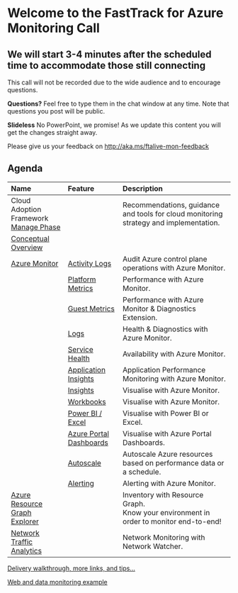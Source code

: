 # Welcome to the FastTrack for Azure Monitoring Call
## We will start 3-4 minutes after the scheduled time to accommodate those still connecting

This call will not be recorded due to the wide audience and to encourage questions.

**Questions?** Feel free to type them in the chat window at any time. Note that questions you post will be public.

**Slideless** No PowerPoint, we promise! As we update this content you will get the changes straight away.

Please give us your feedback on http://aka.ms/ftalive-mon-feedback

## Agenda

| Name    | Feature																										| Description  
|:-----																										| :----------    | :--------
| Cloud Adoption Framework </br> [Manage Phase](https://docs.microsoft.com/en-us/azure/cloud-adoption-framework/manage/)  		|											| Recommendations, guidance and tools for cloud monitoring strategy and implementation.
| [Conceptual Overview](CONCEPTUAL.md)      |      |    |
| [Azure Monitor](https://docs.microsoft.com/en-us/azure/azure-monitor/)    | [Activity Logs](https://docs.microsoft.com/en-us/azure/azure-monitor/platform/activity-log)															| Audit Azure control plane operations with Azure Monitor.
|    | [Platform Metrics](https://docs.microsoft.com/en-us/azure/azure-monitor/platform/data-platform-metrics)													| Performance with Azure Monitor.
|    | [Guest Metrics](https://docs.microsoft.com/en-us/azure/azure-monitor/platform/diagnostics-extension-overview)													| Performance with Azure Monitor & Diagnostics Extension.
|    | [Logs](https://docs.microsoft.com/en-us/azure/azure-monitor/platform/data-platform-logs)															| Health & Diagnostics with Azure Monitor.
|    | [Service Health](https://docs.microsoft.com/en-us/azure/service-health/)																	| Availability with Azure Monitor.
|    | [Application Insights](https://docs.microsoft.com/en-us/azure/azure-monitor/app/app-insights-overview)													| Application Performance Monitoring with Azure Monitor.
|    | [Insights](https://docs.microsoft.com/en-us/azure/azure-monitor/insights/insights-overview)															| Visualise with Azure Monitor.
|    | [Workbooks](https://docs.microsoft.com/en-us/azure/azure-monitor/platform/workbooks-overview)															| Visualise with Azure Monitor.
|    | [Power BI / Excel](https://docs.microsoft.com/en-us/azure/azure-monitor/platform/powerbi)															| Visualise with Power BI or Excel.
|    | [Azure Portal Dashboards](https://docs.microsoft.com/en-us/azure/azure-portal/azure-portal-dashboards#:~:text=%20Create%20and%20share%20dashboards%20in%20the%20Azure,want%20to%20copy.%20In%20the%20page...%20More%20)	| Visualise with Azure Portal Dashboards.
|    | [Autoscale](https://docs.microsoft.com/en-us/azure/azure-monitor/platform/autoscale-overview)												| Autoscale Azure resources based on performance data or a schedule.
|    | [Alerting](https://docs.microsoft.com/en-us/azure/azure-monitor/platform/alerts-overview)															| Alerting with Azure Monitor.
|  [Azure Resource Graph Explorer](https://docs.microsoft.com/en-us/azure/governance/resource-graph/)  | 														| Inventory with Resource Graph. </br> Know your environment in order to monitor end-to-end!
|  [Network Traffic Analytics](https://docs.microsoft.com/en-us/azure/network-watcher/traffic-analytics)	  | 													| Network Monitoring with Network Watcher.

[Delivery walkthrough, more links, and tips...](WALKTHROUGH.md)

[Web and data monitoring example](SAMPLE.md)

